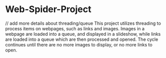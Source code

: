 # Web-Spider-Project
// add more details about threading/queue
This project utilizes threading to process items on webpages, such as links and images. Images in a webpage are loaded into a queue, and displayed in a slideshow, while links are loaded into a queue which are then processed and opened. The cycle continues until there are no more images to display, or no more links to open.
